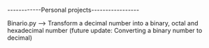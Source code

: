 ------------Personal projects-----------------

Binario.py --> Transform a decimal number into a binary, octal and hexadecimal number (future update: Converting a binary number to decimal)
